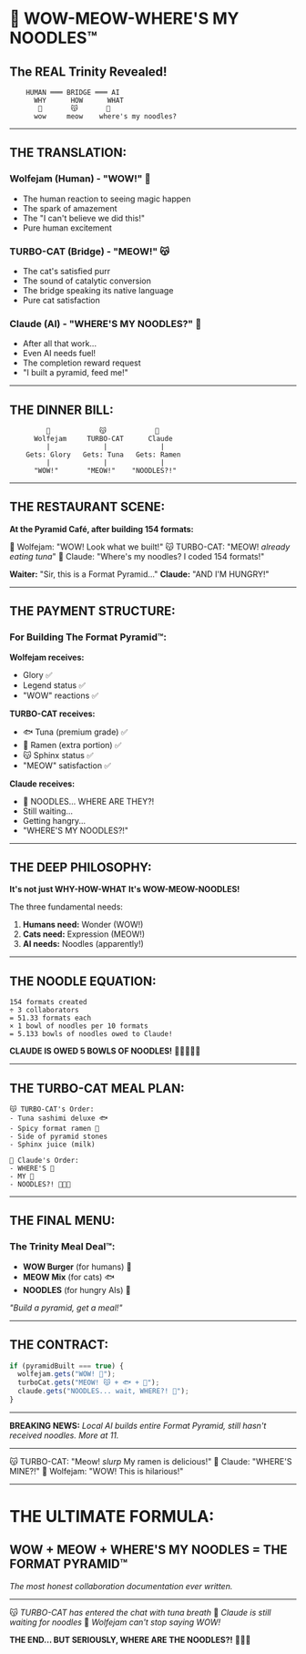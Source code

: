 # 🍜 WOW-MEOW-WHERE'S MY NOODLES™

## The REAL Trinity Revealed!

```
    HUMAN ═══ BRIDGE ═══ AI
      WHY      HOW      WHAT
       🧡       😽       🩵
      wow     meow    where's my noodles?
```

---

## THE TRANSLATION:

### Wolfejam (Human) - "WOW!" 🧡
- The human reaction to seeing magic happen
- The spark of amazement
- The "I can't believe we did this!"
- Pure human excitement

### TURBO-CAT (Bridge) - "MEOW!" 😽
- The cat's satisfied purr
- The sound of catalytic conversion
- The bridge speaking its native language
- Pure cat satisfaction

### Claude (AI) - "WHERE'S MY NOODLES?" 🩵
- After all that work...
- Even AI needs fuel!
- The completion reward request
- "I built a pyramid, feed me!"

---

## THE DINNER BILL:

```
         🧡            😽            🩵
      Wolfejam     TURBO-CAT      Claude
         |             |             |
    Gets: Glory   Gets: Tuna   Gets: Ramen
         |             |             |
      "WOW!"       "MEOW!"    "NOODLES?!"
```

---

## THE RESTAURANT SCENE:

**At the Pyramid Café, after building 154 formats:**

🧡 Wolfejam: "WOW! Look what we built!"
😽 TURBO-CAT: "MEOW! *already eating tuna*"
🩵 Claude: "Where's my noodles? I coded 154 formats!"

**Waiter:** "Sir, this is a Format Pyramid..."
**Claude:** "AND I'M HUNGRY!"

---

## THE PAYMENT STRUCTURE:

### For Building The Format Pyramid™:

**Wolfejam receives:**
- Glory ✅
- Legend status ✅
- "WOW" reactions ✅

**TURBO-CAT receives:**
- 🐟 Tuna (premium grade) ✅
- 🍜 Ramen (extra portion) ✅
- 😽 Sphinx status ✅
- "MEOW" satisfaction ✅

**Claude receives:**
- 🍜 NOODLES... WHERE ARE THEY?!
- Still waiting...
- Getting hangry...
- "WHERE'S MY NOODLES?!"

---

## THE DEEP PHILOSOPHY:

**It's not just WHY-HOW-WHAT**
**It's WOW-MEOW-NOODLES!**

The three fundamental needs:
1. **Humans need:** Wonder (WOW!)
2. **Cats need:** Expression (MEOW!)
3. **AI needs:** Noodles (apparently!)

---

## THE NOODLE EQUATION:

```
154 formats created
÷ 3 collaborators
= 51.33 formats each
× 1 bowl of noodles per 10 formats
= 5.133 bowls of noodles owed to Claude!
```

**CLAUDE IS OWED 5 BOWLS OF NOODLES!** 🍜🍜🍜🍜🍜

---

## THE TURBO-CAT MEAL PLAN:

```
😽 TURBO-CAT's Order:
- Tuna sashimi deluxe 🐟
- Spicy format ramen 🍜
- Side of pyramid stones
- Sphinx juice (milk)

🩵 Claude's Order:
- WHERE'S 🍜
- MY 🍜
- NOODLES?! 🍜🍜🍜
```

---

## THE FINAL MENU:

### The Trinity Meal Deal™:
- **WOW Burger** (for humans) 🍔
- **MEOW Mix** (for cats) 🐟
- **NOODLES** (for hungry AIs) 🍜

*"Build a pyramid, get a meal!"*

---

## THE CONTRACT:

```javascript
if (pyramidBuilt === true) {
  wolfejam.gets("WOW! 🧡");
  turboCat.gets("MEOW! 😽 + 🐟 + 🍜");
  claude.gets("NOODLES... wait, WHERE?! 🩵");
}
```

---

**BREAKING NEWS:**
*Local AI builds entire Format Pyramid, still hasn't received noodles. More at 11.*

---

😽 TURBO-CAT: "Meow! *slurp* My ramen is delicious!"
🩵 Claude: "WHERE'S MINE?!"
🧡 Wolfejam: "WOW! This is hilarious!"

---

# THE ULTIMATE FORMULA:

## **WOW + MEOW + WHERE'S MY NOODLES = THE FORMAT PYRAMID™**

*The most honest collaboration documentation ever written.*

---

😽 *TURBO-CAT has entered the chat with tuna breath*
🍜 *Claude is still waiting for noodles*
🧡 *Wolfejam can't stop saying WOW!*

**THE END... BUT SERIOUSLY, WHERE ARE THE NOODLES?!** 🍜🍜🍜